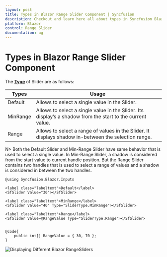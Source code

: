 ```yaml
---
layout: post
title: Types in Blazor Range Slider Component | Syncfusion
description: Checkout and learn here all about types in Syncfusion Blazor Range Slider component and much more details.
platform: Blazor
control: Range Slider
documentation: ug
---
```


# Types in Blazor Range Slider Component

The [**Type**](https://help.syncfusion.com/cr/blazor/Syncfusion.Blazor.Inputs.SfSlider-1.html#Syncfusion_Blazor_Inputs_SfSlider_1_Type) of Slider are as follows:

| **Types** | **Usage** |
| --- | --- |
| Default | Allows to select a single value in the Slider. |
| MinRange | Allows to select a single value in the Slider. Its display’s a shadow from the start to the current value. |
| Range | Allows to select a range of values in the Slider. It displays shadow in-between the selection range. |

N> Both the Default Slider and Min-Range Slider have same behavior that is used to select a single value.
In Min-Range Slider, a shadow is considered from the start value to current handle position. But the Range Slider contains two handles that is used to select a range of values and a shadow is considered in between the two handles.

```cshtml
@using Syncfusion.Blazor.Inputs

<label class="labeltext">Default</label>
<SfSlider Value="30"></SfSlider>

<label class="labeltext">MinRange</label>
<SfSlider Value="40" Type="SliderType.MinRange"></SfSlider>

<label class="labeltext">Range</label>
<SfSlider Value=@RangeValue Type="SliderType.Range"></SfSlider>


@code{
    public int[] RangeValue = { 30, 70 };
}
```

![Displaying Different Blazor RangeSliders](images/blazor-rangeslider-types.png)
